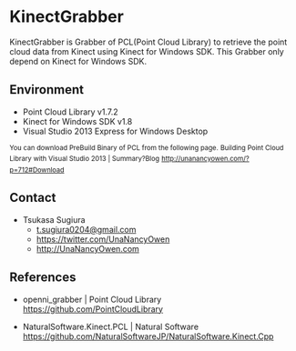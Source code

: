 ﻿KinectGrabber
=============

KinectGrabber is Grabber of PCL(Point Cloud Library) to retrieve the point cloud data from Kinect using Kinect for Windows SDK. 
This Grabber only depend on Kinect for Windows SDK. 


Environment
-----------
* Point Cloud Library v1.7.2
* Kinect for Windows SDK v1.8
* Visual Studio 2013 Express for Windows Desktop

<sup>You can download PreBuild Binary of PCL from the following page.</sup> 
<sup>Building Point Cloud Library with Visual Studio 2013 | Summary?Blog</sup> 
<sup><http://unanancyowen.com/?p=712#Download></sup>


Contact
-------
* Tsukasa Sugiura
    * <t.sugiura0204@gmail.com>
    * <https://twitter.com/UnaNancyOwen>
    * <http://UnaNancyOwen.com>


References
----------
* openni_grabber | Point Cloud Library
  <https://github.com/PointCloudLibrary>

* NaturalSoftware.Kinect.PCL | Natural Software
  <https://github.com/NaturalSoftwareJP/NaturalSoftware.Kinect.Cpp>
